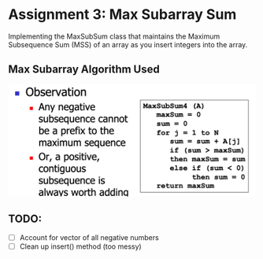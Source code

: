 # Assignment 3: Max Subarray Sum
Implementing the MaxSubSum class that maintains the Maximum 
Subsequence Sum (MSS) of an array as you insert integers into the array.

## Max Subarray Algorithm Used
![MaxSubSum Algorithm](https://github.com/chandyego84/CptS223/blob/main/HW3/algoPic.png)

## TODO:
- [ ] Account for vector of all negative numbers 
- [ ] Clean up insert() method (too messy)
